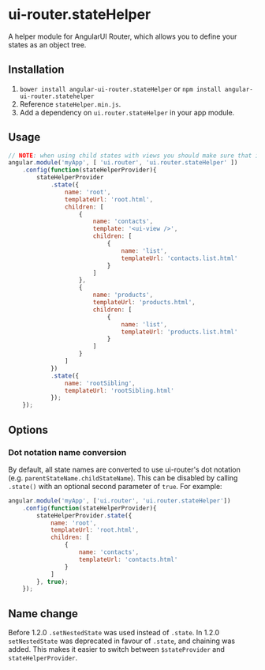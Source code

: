 # ui-router.stateHelper
A helper module for AngularUI Router, which allows you to define your states as an object tree.

## Installation
1. `bower install angular-ui-router.stateHelper` or `npm install angular-ui-router.statehelper`
2. Reference `stateHelper.min.js`.
3. Add a dependency on `ui.router.stateHelper` in your app module.

## Usage
``` javascript
// NOTE: when using child states with views you should make sure that its parent has a template containing a `ui-view` directive.
angular.module('myApp', [ 'ui.router', 'ui.router.stateHelper' ])
    .config(function(stateHelperProvider){
        stateHelperProvider
            .state({
                name: 'root',
                templateUrl: 'root.html',
                children: [
                    {
                        name: 'contacts',
                        template: '<ui-view />',
                        children: [
                            {
                                name: 'list',
                                templateUrl: 'contacts.list.html'
                            }
                        ]
                    },
                    {
                        name: 'products',
                        templateUrl: 'products.html',
                        children: [
                            {
                                name: 'list',
                                templateUrl: 'products.list.html'
                            }
                        ]
                    }
                ]
            })
            .state({
                name: 'rootSibling',
                templateUrl: 'rootSibling.html'
            });
    });
```

## Options
### Dot notation name conversion
By default, all state names are converted to use ui-router's dot notation (e.g. `parentStateName.childStateName`).
This can be disabled by calling `.state()` with an optional second parameter of `true`.
For example:

``` javascript
angular.module('myApp', ['ui.router', 'ui.router.stateHelper'])
	.config(function(stateHelperProvider){
		stateHelperProvider.state({
			name: 'root',
			templateUrl: 'root.html',
			children: [
				{
					name: 'contacts',
					templateUrl: 'contacts.html'
				}
			]
		}, true);
	});
```

## Name change
Before 1.2.0 `.setNestedState` was used instead of `.state`. In 1.2.0 `setNestedState` was deprecated in favour of `.state`, and chaining was added. This makes it easier to switch between `$stateProvider` and `stateHelperProvider`.
